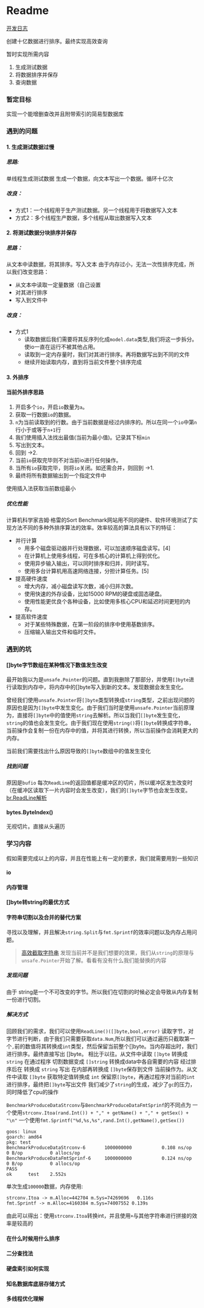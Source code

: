 # Readme
[开发日志](./markdown/开发日志)

创建十亿数据进行排序。最终实现高效查询

暂时实现所需内容
1. 生成测试数据
2. 将数据排序并保存
3. 查询数据

### 暂定目标
实现一个能增删查改并且附带索引的简易型数据库

### 遇到的问题
#### 1. 生成测试数据过慢
##### 思路:
单线程生成测试数据
生成一个数据，向文本写出一个数据。循环十亿次

##### 改良：
- 方式1：一个线程用于生产测试数据。另一个线程用于将数据写入文本
- 方式2：多个线程生产数据，多个线程从取出数据写入文本

#### 2. 将测试数据分块排序并保存
##### 思路：
从文本中读数据，将其排序。写入文本
由于内存过小，无法一次性排序完成，所以我们改变思路：
- 从文本中读取一定量数据（自己设置
- 对其进行排序
- 写入到文件中
##### 改良：
- 方式1
    - 读取数据后我们需要将其反序列化成`model.data`类型,我们将这一步拆分。使io一直在运行不被其他占用。
    - 读取到一定内存量时，我们对其进行排序。再将数据写出到不同的文件
    - 继续开始读取内存，直到将当前文件整个排序完成

#### 3. 外排序
#### 当前外排序思路
1. 开启多个`io`，开启`io`数量为`a`。
2. 获取一行数据`io`的数据。
3. `n`为当前读取到的行数。由于当前数据是经过内排序的。所以在同一个`io`中第`n`行小于或等于`n+1`行
4. 我们使用插入法找出最值(当前为最小值)。记录其下标`min`
5. 写出到文本。
6. 回到 ->2.
7. 当前`io`获取完毕则不对当前io进行任何操作。
8. 当所有`io`获取完毕，则将`io`关闭。如还需合并，则回到 ->1.
9. 最终将所有数据输出到一个指定文件中

使用插入法获取当前数组最小
##### 优化性能
计算机科学家吉姆·格雷的Sort Benchmark网站用不同的硬件、软件环境测试了实现方法不同的多种外排序算法的效率。效率较高的算法具有以下的特征：

- 并行计算
    - 用多个磁盘驱动器并行处理数据，可以加速顺序磁盘读写。[4]
    - 在计算机上使用多线程，可在多核心的计算机上得到优化。
    - 使用异步输入输出，可以同时排序和归并，同时读写。
    - 使用多台计算机用高速网络连接，分担计算任务。[5]
- 提高硬件速度
    - 增大内存，减小磁盘读写次数，减小归并次数。
    - 使用快速的外存设备，比如15000 RPM的硬盘或固态硬盘。
    - 使用性能更优良个各种设备，比如使用多核心CPU和延迟时间更短的内存。
- 提高软件速度
    - 对于某些特殊数据，在第一阶段的排序中使用基数排序。
    - 压缩输入输出文件和临时文件。
### 遇到的坑

#### []byte字节数组在某种情况下数值发生改变
最开始我以为是`unsafe.Pointer`的问题。直到我删除了那部分，并使用`[]byte`进行读取到内存中，将内存中的[]byte写入到新的文本。发现数据会发生变化。

曾经我们使用`unsafe.Pointer`将`[]byte`类型转换成`string`类型，之前出现问题的原因也是因为`[]byte`中发生变化。由于我们当时是使用`unsafe.Pointer`当前原理为，直接将`[]byte`中的值使用`string`去解析。所以当我们`[]byte`发生变化，`string`的值也会发生变化。由于我们现在使用`string()`将`[]byte`转换成字符串，当前操作会复制一份在内存中的值，并将其进行转换，所以当前操作会消耗更大的内存。

当前我们需要找出什么原因导致的`[]byte`数组中的值发生变化

##### 找到问题

原因是`bufio`
每次`ReadLine`的返回值都是缓冲区的切片，所以缓冲区发生改变时（在缓冲区读取下一片内容时会发生改变），我们的`[]byte`字节也会发生改变。
[br.ReadLine解析](./markdown/Bufio.md)

#### bytes.ByteIndex()
无视切片。直接从头遍历



### 学习内容
假如需要完成以上的内容，并且在性能上有一定的要求，我们就需要用到一些知识

#### io
#### 内存管理
#### []byte转string的最优方式

#### 字符串切割以及合并的替代方案
寻找以及理解，并且解决`string.Split`与`fmt.Sprintf`的效率问题以及内存占用问题。
> [高效截取字符串](https://juejin.im/post/6844903984243671048)
发现当前并不是我们想要的效果，我们从`string`的原理与`unsafe.Pointer`开始了解。看看有没有什么我们能替换的内容
##### 发现问题
由于 string是一个不可改变的字节。所以我们在切割的时候必定会导致从内存复制一份进行切割。
##### 解决方式
回顾我们的需求，我们可以使用`ReadLine()([]byte,bool,error)` 读取字节，对字节进行判断，由于我们只需要获取`data.Num`,所以我们可以通过遍历只截取第一个`,`前的数值将其转换成`int`类型，然后保留当前整个[]byte。当内存超出时，我们进行排序。最终直接写出 []byte。
相比于以往。从文件中读取 `[]byte` 转换成 `string` 在通过程序 切割数据变成 `[]string` 转换成data中各自需要的内容 经过排序后在 转换成 `string` 写出 在内部再转换成 `[]byte`保存到文件
当前操作为。从文件中读取 `[]byte` 获取特定值转换成 `int` 保留原`[]byte`，再通过程序对当前的`int`进行排序，最终把`[]byte`写出文件
我们减少了`string`的生成，减少了`gc`的压力，同时降低了cpu的操作

`BenchmarkProduceDataStrconv`与`BenchmarkProduceDataFmtSprinf`的不同点为
一个使用`strconv.Itoa(rand.Int()) + "," + getName() + "," + getSex() + "\n"`
一个使用`fmt.Sprintf("%d,%s,%s",rand.Int(),getName(),getSex())`
```shell
goos: linux
goarch: amd64
pkg: test
BenchmarkProduceDataStrconv-6     	1000000000	         0.108 ns/op	       0 B/op	       0 allocs/op
BenchmarkProduceDataFmtSprinf-6   	1000000000	         0.124 ns/op	       0 B/op	       0 allocs/op
PASS
ok  	test	2.552s
```
单次生成`100000`数据，内存使用:
```markdown
strconv.Itoa -> m.Alloc=442704 m.Sys=74269696   0.116s
fmt.Sprintf -> m.Alloc=4160384 m.Sys=74007552 0.139s
```
由此可以得出：使用`strconv.Itoa`转换int，并且使用`+`与其他字符串进行拼接的效率是较高的



#### 在什么时候用什么排序
#### 二分查找法
#### 硬盘索引如何实现
#### 知名数据库底层存储方式
#### 多线程优化理解
